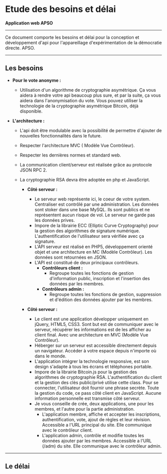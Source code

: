 # Etude des besoins et délai
**Application web APSO**
***Ce document comporte les besoins et délai pour la conception etdéveloppement d'api pour l'appareillage d'expérimentation de la démocratie directe. APSO.***

## Les besoins

* **Pour le vote anonyme :**	* Utilisation d'un algorithme de cryptographie asymétrique. Ça vous aidera à rendre votre api beaucoup plus sure, et par la suite, ça vous aidera dans l'anonymisation du vote. Vous pouvez utiliser la technologie de la cryptographie asymétrique Bitcoin, déjà disponible.
* **L'architecture :**	* L'api doit être modulable avec la possibilité de permettre d'ajouter de nouvelles fonctionnalités dans le future.	* Respecter l'architecture MVC ( Modèle Vue Contrôleur).	* Respecter les dernières normes et standard web.	* La communication client/serveur est réalisée grâce au protocole JSON RPC 2.	* La cryptographie RSA devra être adoptée en php et JavaScript.
		* **Côté serveur :**			* Le serveur web représente ici, le coeur de votre system. Centraliser est contrôlé par une administration. Les données sont stoker dans une base MySQL. Ils sont publics et ne représentent aucun risque de vol. Le serveur ne garde pas les données prives.			* Impore de la librairie ECC (Elliptic Curve Cryptography) pour la gestion des algorithmes de signature numérique. L'authentification de l'utilisateur sera vérifiée avec ça signature.			* L'API serveur est réalisé en PHP5, développement orienté objet et une architecture en MC (Modèle Contrôleur). Les données sont retournées en JSON.			* L'API est constitué de deux principaux contrôleurs.				* **Contrôleurs client :**					* Regroupe toutes les fonctions de gestion d'information public, inscription et l'insertion des données par les membres.				* **Contrôleurs admin :**					* Regroupe toutes les fonctions de gestion, suppression et d'édition des données ajouter par les membres.

		* **Côté serveur :**
			* Le client est une application développer uniquement en jQuery, HTML5, CSS3. Sont but est de communiquer avec le serveur, récupérer les informations est de les afficher au client final. Avec une architecture en MVC (Modèle Vue Contrôleur).			* Héberger sur un serveur est accessible directement depuis un navigateur. Accéder à votre espace depuis n'importe où dans le monde.			* L'application intégrer la technologie responsive, est son design s'adapte à tous les écrans et téléphones portable.			* Impore de la librairie Bitcoin.js pour la gestion des algorithmes de cryptographie RSA. L'authentification du client et la gestion des clès public/privé utilise cette class. Pour se connecter, l'utilisateur doit fournir une phrase secrète. Toute la gestion du code, ce pass côté client en JavaScript. Aucune information personnelle est transmise côté serveur.			* Je vous conseille de crée, deux applications, une pour les membres, et l'autre pour la partie administration.				* L'application membre, affiche et accepter les inscriptions, authentification, vote, ajout de règles et leur révision. Accessible a l'URL principal du site. Elle communique avec le contrôleur client.				* L'application admin, contrôle et modifie toutes les données ajouter par les membres. Accessible a l'URL (/adm) du site. Elle communique avec le contrôleur admin.
***

## Le délai